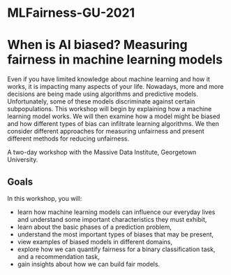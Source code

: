 # MLFairness-GU-2021

# When is AI biased? Measuring fairness in machine learning models

Even if you have limited knowledge about machine learning and how it works, it is impacting many aspects of your life. Nowadays, more and more decisions are being made using algorithms and predictive models. Unfortunately, some of these models discriminate against certain subpopulations. This workshop will begin by explaining how a machine learning model works. We will then examine how a model might be biased and how different types of bias can infiltrate learning algorithms. We then consider different approaches for measuring unfairness and present different methods for reducing unfairness.

A two-day workshop with the Massive Data Institute, Georgetown University.

## Goals
In this workshop, you will:
- learn how machine learning models can influence our everyday lives and understand some important characteristics they must exhibit,
- learn about the basic phases of a prediction problem,
- understand the most important types of biases that may be present,
- view examples of biased models in different domains,
- explore how we can quantify fairness for a binary classification task, and a recommendation task,
- gain insights about how we can build fair models.

